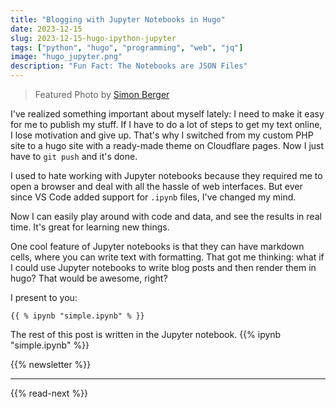 ```yaml
---
title: "Blogging with Jupyter Notebooks in Hugo"
date: 2023-12-15
slug: 2023-12-15-hugo-ipython-jupyter
tags: ["python", "hugo", "programming", "web", "jq"]
image: "hugo_jupyter.png"
description: "Fun Fact: The Notebooks are JSON Files"
---
```

> Featured Photo by [Simon Berger](https://www.pexels.com/photo/silhouette-of-mountains-1323550/)

I've realized something important about myself lately: I need to make it easy for me to publish my stuff.  If I have to do a lot of steps to get my text online, I lose motivation and give up. That's why I switched from my custom PHP site to a hugo site with a ready-made theme on Cloudflare pages. Now I just have to `git push` and it's done.

I used to hate working with Jupyter notebooks because they required me to open a browser and deal with all the hassle of web interfaces. But ever since VS Code added support for `.ipynb` files, I've changed my mind. 

Now I can easily play around with code and data, and see the results in real time. It's great for learning new things.

One cool feature of Jupyter notebooks is that they can have markdown cells, where you can write text with formatting. That got me thinking: what if I could use Jupyter notebooks to write blog posts and then render them in hugo? That would be awesome, right?

I present to you:
```
{{ % ipynb "simple.ipynb" % }}
```

The rest of this post is written in the Jupyter notebook.
{{% ipynb "simple.ipynb" %}}

{{% newsletter %}}

***
{{% read-next %}}
